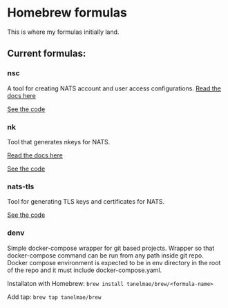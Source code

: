 # Homebrew formulas
This is where my formulas initially land.

## Current formulas:
### nsc
A tool for creating NATS account and user access configurations.
[Read the docs here](https://nats-io.github.io/nsc/)

[See the code](https://github.com/nats-io/nsc)
### nk
Tool that generates nkeys for NATS. 

[Read the docs here](https://docs.nats.io/nats-tools/nk)

[See the code](https://github.com/nats-io/nkeys)
### nats-tls
Tool for generating TLS keys and certificates for NATS.

[See the code](https://github.com/tanelmae/nats-tls)
### denv
Simple docker-compose wrapper for git based projects. Wrapper so that docker-compose command can be run from any path inside git repo. Docker compose environment is expected to be in env directory in the root of the repo and it must include docker-compose.yaml.

Installaton with Homebrew:
`brew install tanelmae/brew/<formula-name>`

Add tap:
`brew tap tanelmae/brew`